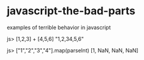 javascript-the-bad-parts
========================

examples of terrible behavior in javascript

js> [1,2,3] + [4,5,6]
"1,2,34,5,6"

js> ["1","2","3","4"].map(parseInt)
[1, NaN, NaN, NaN]
